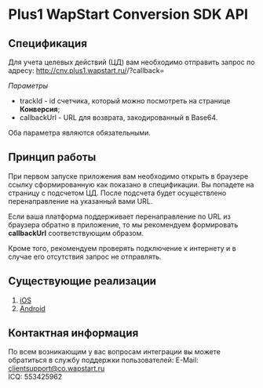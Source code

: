 Plus1 WapStart Conversion SDK API
=================================

Спецификация
------------

Для учета целевых действий (ЦД) вам необходимо отправить запрос по адресу: http://cnv.plus1.wapstart.ru/<trackId>/?callback=<callbackUrl>

*Параметры*
  * trackId - id счетчика, который можно посмотреть на странице **Конверсия**;
  * callbackUrl - URL для возврата, закодированный в Base64.

Оба параметра являются обязательными.

Принцип работы
--------------

При первом запуске приложения вам необходимо открыть в браузере ссылку сформированную как показано в спецификации. Вы попадете на страницу с подсчетом ЦД. После подсчета будет осуществлено перенаправление на указанный вами URL.

Если ваша платформа поддерживает перенаправление по URL из браузера обратно в приложение, то мы рекомендуем формировать **callbackUrl** соответствующим образом.

Кроме того, рекомендуем проверять подключение к интернету и в случае его отсутствия запрос не отправлять.

Существующие реализации
-----------------------

  1. [iOS](https://github.com/WapStart/plus1-conversion-ios-sdk/blob/master/sdk/Plus1ConversionTracker.m)
  2. [Android](https://github.com/WapStart/plus1-conversion-android-sdk/blob/master/sdk/src/ru/wapstart/plus1/conversion/sdk/Plus1ConversionTracker.java)
  
Контактная информация
---------------------

По всем возникающим у вас вопросам интеграции вы можете обратиться в службу поддержки пользователей:
E-Mail: clientsupport@co.wapstart.ru  
ICQ: 553425962